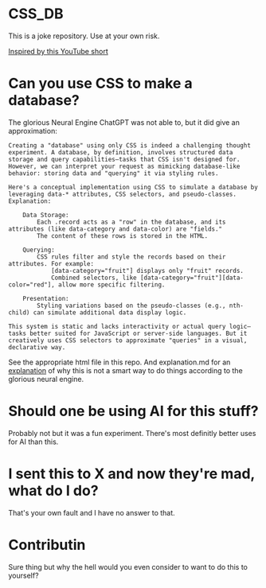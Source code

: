 # CSS_DB
This is a joke repository. Use at your own risk.

[Inspired by this YouTube short](https://www.youtube.com/shorts/mAvWBub8Ycc)

# Can you use CSS to make a database? 

The glorious Neural Engine ChatGPT was not able to, but it did give an approximation:

```
Creating a "database" using only CSS is indeed a challenging thought experiment. A database, by definition, involves structured data storage and query capabilities—tasks that CSS isn't designed for. However, we can interpret your request as mimicking database-like behavior: storing data and "querying" it via styling rules.

Here's a conceptual implementation using CSS to simulate a database by leveraging data-* attributes, CSS selectors, and pseudo-classes.
Explanation:

    Data Storage:
        Each .record acts as a "row" in the database, and its attributes (like data-category and data-color) are "fields."
        The content of these rows is stored in the HTML.

    Querying:
        CSS rules filter and style the records based on their attributes. For example:
            [data-category="fruit"] displays only "fruit" records.
            Combined selectors, like [data-category="fruit"][data-color="red"], allow more specific filtering.

    Presentation:
        Styling variations based on the pseudo-classes (e.g., nth-child) can simulate additional data display logic.

This system is static and lacks interactivity or actual query logic—tasks better suited for JavaScript or server-side languages. But it creatively uses CSS selectors to approximate "queries" in a visual, declarative way.
```

See the appropriate html file in this repo. And explanation.md for an [explanation](Explanation.md) of why this is not a smart way to do things according to the glorious neural engine. 

# Should one be using AI for this stuff?
Probably not but it was a fun experiment. There's most definitly better uses for AI than this.

# I sent this to X and now they're mad, what do I do?
That's your own fault and I have no answer to that. 

# Contributin
Sure thing but why the hell would you even consider to want to do this to yourself?
